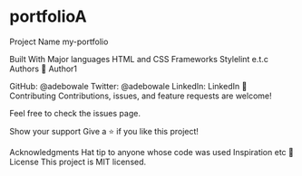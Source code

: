 # portfolioA

Project Name
my-portfolio

Built With
Major languages HTML and CSS
Frameworks
Stylelint e.t.c
Authors
👤 Author1

GitHub: @adebowale
Twitter: @adebowale
LinkedIn: LinkedIn
🤝 Contributing
Contributions, issues, and feature requests are welcome!

Feel free to check the issues page.

Show your support
Give a ⭐ if you like this project!

Acknowledgments
Hat tip to anyone whose code was used
Inspiration
etc
📝 License
This project is MIT licensed.